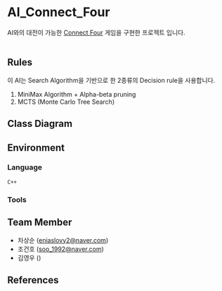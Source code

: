 # AI_Connect_Four
AI와의 대전이 가능한 [Connect Four](https://en.wikipedia.org/wiki/Connect_Four) 게임을 구현한 프로젝트 입니다.
<br><br>



## Rules
이 AI는 Search Algorithm을 기반으로 한 2종류의 Decision rule을 사용합니다.<br>
1. MiniMax Algorithm + Alpha-beta pruning
2. MCTS (Monte Carlo Tree Search)

## Class Diagram

## Environment
### Language
<code>C++</code>
### Tools

## Team Member
+ 차상순 (<eniaslovy2@naver.com>)
+ 조건호 (<soo_1992@naver.com>)
+ 김영우 ()

## References
